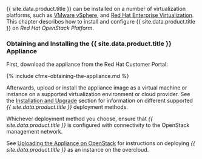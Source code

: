 {{ site.data.product.title }} can be installed on a number of virtualization
platforms, such as [VMware
vSphere](https://access.redhat.com/documentation/en/red-hat-cloudforms/4.0/installing-cloudforms-on-vmware-vsphere/installing-cloudforms-on-vmware-vsphere),
and [Red Hat Enterprise
Virtualization](https://access.redhat.com/documentation/en/red-hat-cloudforms/4.0/installing-cloudforms-on-red-hat-enterprise-virtualization/installing-cloudforms-on-red-hat-enterprise-virtualization).
This chapter describes how to install and configure {{ site.data.product.title }} on
*Red Hat OpenStack Platform*.

### Obtaining and Installing the {{ site.data.product.title }} Appliance

First, download the appliance from the Red Hat Customer Portal:

{% include cfme-obtaining-the-appliance.md %}

Afterwards, upload or install the appliance image as a virtual machine
or instance on a supported virtualization environment or cloud provider.
See the [Installation and
Upgrade](https://access.redhat.com/documentation/en/red-hat-cloudforms/?category=installation%2520and%2520upgrade&version=4.7)
section for information on different supported *{{ site.data.product.title }}*
deployment methods.

Whichever deployment method you choose, ensure that *{{ site.data.product.title }}* is
configured with connectivity to the OpenStack management network.

<div class="tip">

See [Uploading the Appliance on
OpenStack](https://access.redhat.com/documentation/en/red-hat-cloudforms/4.7/single/installing-red-hat-cloudforms-on-red-hat-enterprise-linux-openstack-platform/#uploading-the-appliance-on-openstack)
for instructions on deploying *{{ site.data.product.title }}* as an instance on the
overcloud.

</div>
